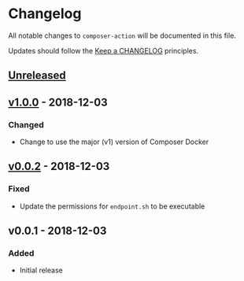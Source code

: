 # Changelog

All notable changes to `composer-action` will be documented in this file.

Updates should follow the [Keep a CHANGELOG](https://keepachangelog.com) principles.

## [Unreleased]

## [v1.0.0] - 2018-12-03

### Changed
- Change to use the major (v1) version of Composer Docker

## [v0.0.2] - 2018-12-03

### Fixed
- Update the permissions for `endpoint.sh` to be executable

## v0.0.1 - 2018-12-03

### Added
- Initial release

[Unreleased]: https://github.com/pxgamer/composer-action/compare/master...develop
[v1.0.0]: https://github.com/pxgamer/composer-action/compare/v0.0.2...v1.0.0
[v0.0.2]: https://github.com/pxgamer/composer-action/compare/v0.0.1...v0.0.2
